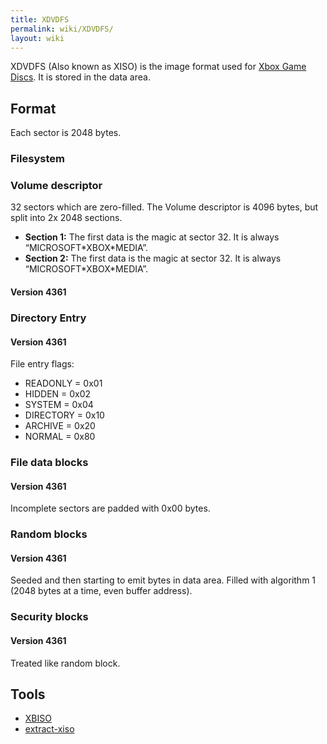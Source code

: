 ```yaml
---
title: XDVDFS
permalink: wiki/XDVDFS/
layout: wiki
---
```


XDVDFS (Also known as XISO) is the image format used for [Xbox Game
Discs](/wiki/Xbox_Game_Disc "wikilink"). It is stored in the data area.

Format
------

Each sector is 2048 bytes.

### Filesystem

### Volume descriptor

32 sectors which are zero-filled. The Volume descriptor is 4096 bytes,
but split into 2x 2048 sections.

-   **Section 1:** The first data is the magic at sector 32. It is
    always “MICROSOFT\*XBOX\*MEDIA”.
-   **Section 2:** The first data is the magic at sector 32. It is
    always “MICROSOFT\*XBOX\*MEDIA”.

#### Version 4361

### Directory Entry

#### Version 4361

File entry flags:

-   READONLY = 0x01
-   HIDDEN = 0x02
-   SYSTEM = 0x04
-   DIRECTORY = 0x10
-   ARCHIVE = 0x20
-   NORMAL = 0x80

### File data blocks

#### Version 4361

Incomplete sectors are padded with 0x00 bytes.

### Random blocks

#### Version 4361

Seeded and then starting to emit bytes in data area. Filled with
algorithm 1 (2048 bytes at a time, even buffer address).

### Security blocks

#### Version 4361

Treated like random block.

Tools
-----

-   [XBISO](https://github.com/OpenXDK/xbiso)
-   [extract-xiso](https://github.com/mborgerson/extract-xiso)

